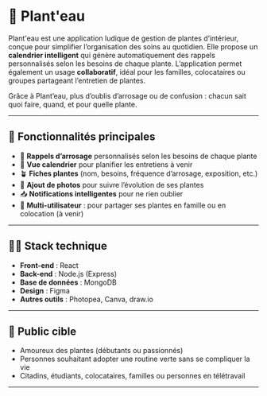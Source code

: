 # 🌿 Plant'eau

Plant'eau est une application ludique de gestion de plantes d’intérieur, conçue pour simplifier l’organisation des soins au quotidien. Elle propose un **calendrier intelligent** qui génère automatiquement des rappels personnalisés selon les besoins de chaque plante. L’application permet également un usage **collaboratif**, idéal pour les familles, colocataires ou groupes partageant l’entretien de plantes.

Grâce à Plant’eau, plus d’oublis d’arrosage ou de confusion : chacun sait quoi faire, quand, et pour quelle plante.


---

## 🚀 Fonctionnalités principales

- 🔔 **Rappels d’arrosage** personnalisés selon les besoins de chaque plante
- 📅 **Vue calendrier** pour planifier les entretiens à venir
- 🪴 **Fiches plantes** (nom, besoins, fréquence d’arrosage, exposition, etc.)
- 📸 **Ajout de photos** pour suivre l’évolution de ses plantes
- 📥 **Notifications intelligentes** pour ne rien oublier
- 👥 **Multi-utilisateur** : pour partager ses plantes en famille ou en colocation (à venir)

---

## 🧑‍💻 Stack technique

- **Front-end** : React
- **Back-end** : Node.js (Express)
- **Base de données** : MongoDB
- **Design** : Figma
- **Autres outils** : Photopea, Canva, draw.io 

---

## 🎯 Public cible

- Amoureux des plantes (débutants ou passionnés)
- Personnes souhaitant adopter une routine verte sans se compliquer la vie
- Citadins, étudiants, colocataires, familles ou personnes en télétravail

---


